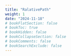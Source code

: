 ```yaml
---
title: "RalativePath"
weight: 1
date: "2024-11-18"
# bookFlatSection: false
# bookToc: true
# bookHidden: false
# bookCollapseSection: false
# bookComments: false
# bookSearchExclude: false
---
```



